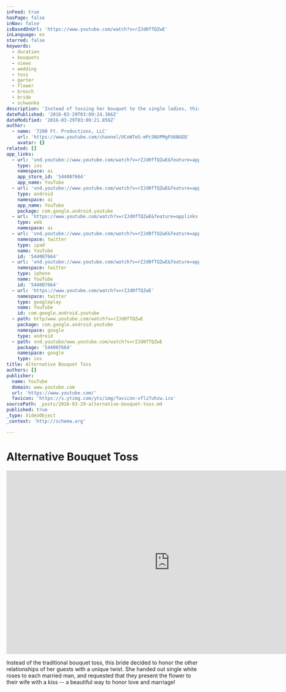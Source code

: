 ```yaml
---
inFeed: true
hasPage: false
inNav: false
isBasedOnUrl: 'https://www.youtube.com/watch?v=rZJd0fTQZwE'
inLanguage: en
starred: false
keywords:
  - duration
  - bouquets
  - views
  - wedding
  - toss
  - garter
  - flower
  - brooch
  - bride
  - schwanke
description: 'Instead of tossing her bouquet to the single ladies, this bride handed out single white roses for the married men to present to their wives. Unique and meaningful bouquet toss alternative.'
datePublished: '2016-03-29T03:09:24.366Z'
dateModified: '2016-03-29T03:09:21.856Z'
author:
  - name: '7200 Ft. Productions, LLC'
    url: 'https://www.youtube.com/channel/UCoW7eS-mPcSNUPMgFU6BGEQ'
    avatar: {}
related: []
app_links:
  - url: 'vnd.youtube://www.youtube.com/watch?v=rZJd0fTQZwE&feature=applinks'
    type: ios
    namespace: ai
    app_store_id: '544007664'
    app_name: YouTube
  - url: 'vnd.youtube://www.youtube.com/watch?v=rZJd0fTQZwE&feature=applinks'
    type: android
    namespace: ai
    app_name: YouTube
    package: com.google.android.youtube
  - url: 'https://www.youtube.com/watch?v=rZJd0fTQZwE&feature=applinks'
    type: web
    namespace: ai
  - url: 'vnd.youtube://www.youtube.com/watch?v=rZJd0fTQZwE&feature=applinks'
    namespace: twitter
    type: ipad
    name: YouTube
    id: '544007664'
  - url: 'vnd.youtube://www.youtube.com/watch?v=rZJd0fTQZwE&feature=applinks'
    namespace: twitter
    type: iphone
    name: YouTube
    id: '544007664'
  - url: 'https://www.youtube.com/watch?v=rZJd0fTQZwE'
    namespace: twitter
    type: googleplay
    name: YouTube
    id: com.google.android.youtube
  - path: http/www.youtube.com/watch?v=rZJd0fTQZwE
    package: com.google.android.youtube
    namespace: google
    type: android
  - path: vnd.youtube/www.youtube.com/watch?v=rZJd0fTQZwE
    package: '544007664'
    namespace: google
    type: ios
title: Alternative Bouquet Toss
authors: []
publisher:
  name: YouTube
  domain: www.youtube.com
  url: 'https://www.youtube.com/'
  favicon: 'https://s.ytimg.com/yts/img/favicon-vflz7uhzw.ico'
sourcePath: _posts/2016-03-29-alternative-bouquet-toss.md
published: true
_type: VideoObject
_context: 'http://schema.org'

---
```

# Alternative Bouquet Toss

<iframe src="https://cdn.embedly.com/widgets/media.html?src=https%3A%2F%2Fwww.youtube.com%2Fembed%2FrZJd0fTQZwE%3Ffeature%3Doembed&amp;url=https%3A%2F%2Fwww.youtube.com%2Fwatch%3Fv%3DrZJd0fTQZwE&amp;image=https%3A%2F%2Fi.ytimg.com%2Fvi%2FrZJd0fTQZwE%2Fhqdefault.jpg&amp;key=b7d04c9b404c499eba89ee7072e1c4f7&amp;type=text%2Fhtml&amp;schema=youtube" width="854" height="480" scrolling="no" frameborder="0" allowfullscreen="allowfullscreen" style=""></iframe>

Instead of the traditional bouquet toss, this bride decided to honor the other relationships of her guests with a unique twist. She handed out single white roses to each married man, and requested that they present the flower to their wife with a kiss -- a beautiful way to honor love and marriage!